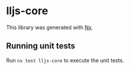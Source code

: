 # lljs-core

This library was generated with [Nx](https://nx.dev).

## Running unit tests

Run `nx test lljs-core` to execute the unit tests.
